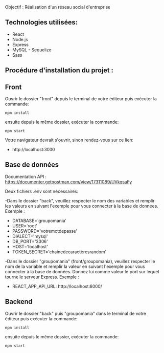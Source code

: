 Objectif : Réalisation d'un réseau social d'entreprise

## Technologies utilisées:

* React
* Node.js
* Express
* MySQL - Sequelize
* Sass

## Procédure d'installation du projet :

## Front

Ouvrir le dossier "front" depuis le terminal de votre éditeur puis exécuter la commande:

    npm install

ensuite depuis le même dossier, exécuter la commande:

    npm start

Votre navigateur devrait s'ouvrir, sinon rendez-vous sur ce lien:

- http://localhost:3000

## Base de données

Documentation API : https://documenter.getpostman.com/view/17311089/UVkqsaFy

Deux fichiers .env sont nécessaires:

-Dans le dossier "back",  veuillez respecter le nom des variables et remplir les valeurs en suivant l'exemple pour vous connecter à la base de données.
Exemple : 
* DATABASE='groupomania'
* USER='root'
* PASSWORD='votremotdepasse'
* DIALECT='mysql'
* DB_PORT='3306'
* HOST='localhost'
* TOKEN_SECRET='chainedecaractèresrandom'

-Dans le dossier "groupomania"  (front/groupomania), veuillez respecter le nom de la variable et remplir la valeur en suivant l'exemple pour vous connecter à la base de données.
Donnez lui comme valeur le port sur lequel tourne le serveur Express. 
Exemple : 
* REACT_APP_API_URL: http://localhost:8000/

## Backend

Ouvrir le dossier "back" puis "groupomania" dans le terminal de votre éditeur puis exécuter la commande:

    npm install

ensuite depuis le même dossier, exécuter la commande:

    npm start
